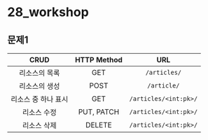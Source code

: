 # 28_workshop

## 문제1

|        CRUD         | HTTP Method |            URL            |
| :-----------------: | :---------: | :-----------------------: |
|    리소스의 목록    |     GET     |     ```/articles/```      |
|    리소스의 생성    |    POST     |      ```/article/```      |
| 리소스 중 하나 표시 |     GET     | ```/articles/<int:pk>/``` |
|     리소스 수정     | PUT, PATCH  | ```/articles/<int:pk>/``` |
|     리소스 삭제     |   DELETE    | ```/articles/<int:pk>/``` |

